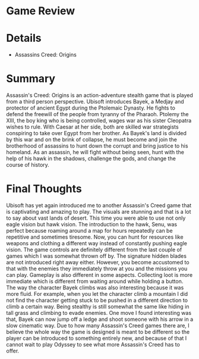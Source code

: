 # Game Review
# Details
- Assassins Creed: Origins
# Summary
Assassin's Creed: Origins is an action-adventure stealth game that is played from a third person perspective. Ubisoft introduces Bayek, 
a Medjay and protector of ancient Egypt during the Ptolemaic Dynasty. He fights to defend the freewill of the people 
from tyranny of the Pharaoh. Ptolemy the XIII, the boy king who is being controlled, wages war as his sister Cleopatra wishes to rule. 
With Caesar at her side, both are skilled war strategists conspiring to take over Egypt from her brother. As Bayek's land is divided by 
this war and on the brink of collapse, he must become and join the brotherhood of assassins to hunt down the corrupt and bring justice to 
his homeland. As an assassin, he will fight without being seen, hunt with the help of his hawk in the shadows, challenge the gods, and 
change the course of history.
# Final Thoughts
Ubisoft has yet again introduced me to another Assassin's Creed game that is captivating and amazing to play. The visuals are stunning and 
that is a lot to say about vast lands of desert. This time you were able to use not only eagle vision but hawk vision. The introduction 
to the hawk, Senu, was perfect because roaming around a map for hours repeatedly can be repetitive and sometimes tiresome. Now, you can 
hunt for resources like weapons and clothing a different way instead of constantly pushing eagle vision. The game controls are definitely 
different from the last couple of games which I was somewhat thrown off by. The signature hidden blades are not introduced right away 
either. However, you become accustomed to that with the enemies they immediately throw at you and the missions you can play. 
Gameplay is also different in some aspects. Collecting loot is more immediate which is different from waiting around while holding a 
button. The way the character Bayek climbs was also interesting because it was more fluid. For example, when you let the character climb 
a mountain I did not find the character getting stuck to be pushed in a different direction to climb a certain way. Being stealthy is
still somewhat the same like hiding in tall grass and climbing to evade enemies. One move I found interesting was that, Bayek can now 
jump off a ledge and shoot someone with his arrow in a slow cinematic way. Due to how many Assassin's Creed games there are, I believe the 
whole way the game is designed is meant to be different so the player can be introduced to something entirely new, and  because of that
I cannot wait to play Odyssey to see what more Assassin's Creed has to offer. 
